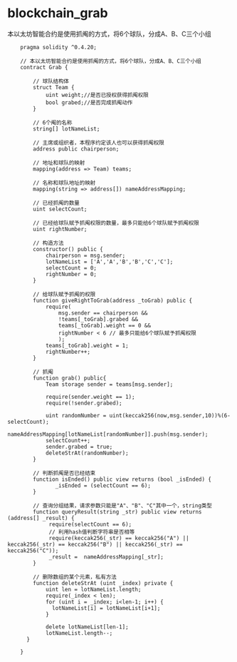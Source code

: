 # blockchain_grab
本以太坊智能合约是使用抓阄的方式，将6个球队，分成A、B、C三个小组

        pragma solidity ^0.4.20;

        // 本以太坊智能合约是使用抓阄的方式，将6个球队，分成A、B、C三个小组
        contract Grab {

            // 球队结构体
            struct Team {
                uint weight;//是否已授权获得抓阄权限
                bool grabed;//是否完成抓阄动作
            }

            // 6个阄的名称
            string[] lotNameList;

            // 主席或组织者，本程序约定该人也可以获得抓阄权限
            address public chairperson;

            // 地址和球队的映射 
            mapping(address => Team) teams; 

            // 名称和球队地址的映射
            mapping(string => address[]) nameAddressMapping;

            // 已经抓阄的数量
            uint selectCount; 

            // 已经给球队赋予抓阄权限的数量，最多只能给6个球队赋予抓阄权限
            uint rightNumber; 

            // 构造方法
            constructor() public {
                chairperson = msg.sender;
                lotNameList = ['A','A','B','B','C','C'];
                selectCount = 0;
                rightNumber = 0;
            }

            // 给球队赋予抓阄的权限
            function giveRightToGrab(address _toGrab) public {
                require(
                    msg.sender == chairperson && 
                    !teams[_toGrab].grabed &&
                    teams[_toGrab].weight == 0 &&
                    rightNumber < 6 // 最多只能给6个球队赋予抓阄权限
                    );
                teams[_toGrab].weight = 1;
                rightNumber++;
            }

            // 抓阄
            function grab() public{
                Team storage sender = teams[msg.sender];

                require(sender.weight == 1);
                require(!sender.grabed);

                uint randomNumber = uint(keccak256(now,msg.sender,10))%(6-selectCount);
                nameAddressMapping[lotNameList[randomNumber]].push(msg.sender);
                selectCount++;
                sender.grabed = true;
                deleteStrAt(randomNumber);
            }

            // 判断抓阄是否已经结束
            function isEnded() public view returns (bool _isEnded) {
                   _isEnded = (selectCount == 6);
            }

            // 查询分组结果，请求参数只能是"A"、"B"、"C"其中一个，string类型
            function queryResult(string _str) public view returns (address[] _result) {
                 require(selectCount == 6);
                 // 利用hash值判断字符串是否相等
                 require(keccak256(_str) == keccak256("A") || keccak256(_str) == keccak256("B") || keccak256(_str) == keccak256("C"));
                 _result =  nameAddressMapping[_str];
            }

            // 删除数组的某个元素，私有方法
            function deleteStrAt (uint _index) private {
                uint len = lotNameList.length;
                require(_index < len);
                for (uint i = _index; i<len-1; i++) {
                  lotNameList[i] = lotNameList[i+1];
                }

                delete lotNameList[len-1];
                lotNameList.length--;
          }

        }
